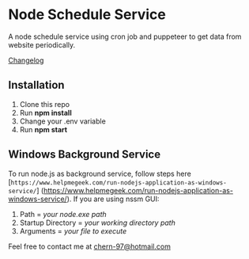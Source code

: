 # Node Schedule Service

A node schedule service using cron job and puppeteer to get data from website periodically.

[Changelog](CHANGELOG.md)


## Installation

1. Clone this repo
2. Run **npm install**
3. Change your .env variable
6. Run **npm start**

## Windows Background Service

To run node.js as background service, follow steps here [`https://www.helpmegeek.com/run-nodejs-application-as-windows-service/`] (https://www.helpmegeek.com/run-nodejs-application-as-windows-service/). 
If you are using nssm GUI:
1. Path = _your node.exe path_
2. Startup Directory = _your working directory path_
3. Arguments = _your file to execute_


Feel free to contact me at chern-97@hotmail.com
